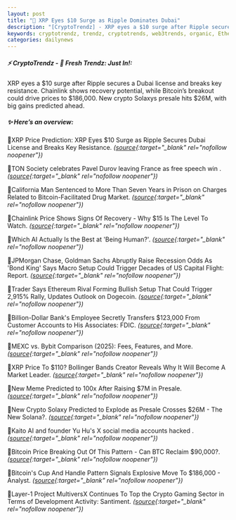 ```yaml
---
layout: post
title: "🌅 XRP Eyes $10 Surge as Ripple Dominates Dubai"
description: "[CryptoTrendz] - XRP eyes a $10 surge after Ripple secures a Dubai license and breaks key resistance. Chainlink shows recovery potential, while Bitcoin’s breakout could drive prices to $186,000. New crypto Solaxys presale hits $26M, with big gains predicted ahead."
keywords: cryptotrendz, trendz, cryptotrends, web3trends, organic, Ethereum, Bybit, BTC, Dubai, AI, XRP, Crypto, Market, France
categories: dailynews
---
```


##### ⚡ CryptoTrendz - 📌 *Fresh Trendz: Just In!:*

XRP eyes a $10 surge after Ripple secures a Dubai license and breaks key resistance. Chainlink shows recovery potential, while Bitcoin’s breakout could drive prices to $186,000. New crypto Solaxys presale hits $26M, with big gains predicted ahead.

##### ✨ *Here’s an overview:*


🔹XRP Price Prediction: XRP Eyes $10 Surge as Ripple Secures Dubai License and Breaks Key Resistance. *([source](https://s.avyag.com/jsjk){:target="_blank" rel="nofollow noopener"})*

🔹TON Society celebrates Pavel Durov leaving France as free speech win . *([source](https://s.avyag.com/cl1y){:target="_blank" rel="nofollow noopener"})*

🔹California Man Sentenced to More Than Seven Years in Prison on Charges Related to Bitcoin-Facilitated Drug Market. *([source](https://s.avyag.com/ki8s){:target="_blank" rel="nofollow noopener"})*

🔹Chainlink Price Shows Signs Of Recovery - Why $15 Is The Level To Watch. *([source](https://s.avyag.com/ymmg){:target="_blank" rel="nofollow noopener"})*

🔹Which AI Actually Is the Best at 'Being Human?'. *([source](https://s.avyag.com/98dq){:target="_blank" rel="nofollow noopener"})*

🔹JPMorgan Chase, Goldman Sachs Abruptly Raise Recession Odds As 'Bond King' Says Macro Setup Could Trigger Decades of US Capital Flight: Report. *([source](https://s.avyag.com/1mud){:target="_blank" rel="nofollow noopener"})*

🔹Trader Says Ethereum Rival Forming Bullish Setup That Could Trigger 2,915% Rally, Updates Outlook on Dogecoin. *([source](https://s.avyag.com/92tr){:target="_blank" rel="nofollow noopener"})*

🔹Billion-Dollar Bank's Employee Secretly Transfers $123,000 From Customer Accounts to His Associates: FDIC. *([source](https://s.avyag.com/r8xu){:target="_blank" rel="nofollow noopener"})*

🔹MEXC vs. Bybit Comparison (2025): Fees, Features, and More. *([source](https://s.avyag.com/iem1){:target="_blank" rel="nofollow noopener"})*

🔹XRP Price To $110? Bollinger Bands Creator Reveals Why It Will Become A Market Leader. *([source](https://s.avyag.com/2rbv){:target="_blank" rel="nofollow noopener"})*

🔹New Meme Predicted to 100x After Raising $7M in Presale. *([source](https://s.avyag.com/a1nh){:target="_blank" rel="nofollow noopener"})*

🔹New Crypto Solaxy Predicted to Explode as Presale Crosses $26M - The New Solana?. *([source](https://s.avyag.com/zlzj){:target="_blank" rel="nofollow noopener"})*

🔹Kaito AI and founder Yu Hu's X social media accounts hacked . *([source](https://s.avyag.com/ser0){:target="_blank" rel="nofollow noopener"})*

🔹Bitcoin Price Breaking Out Of This Pattern - Can BTC Reclaim $90,000?. *([source](https://s.avyag.com/dzwl){:target="_blank" rel="nofollow noopener"})*

🔹Bitcoin's Cup And Handle Pattern Signals Explosive Move To $186,000 - Analyst. *([source](https://s.avyag.com/5gwi){:target="_blank" rel="nofollow noopener"})*

🔹Layer-1 Project MultiversX Continues To Top the Crypto Gaming Sector in Terms of Development Activity: Santiment. *([source](https://s.avyag.com/w8wc){:target="_blank" rel="nofollow noopener"})*
